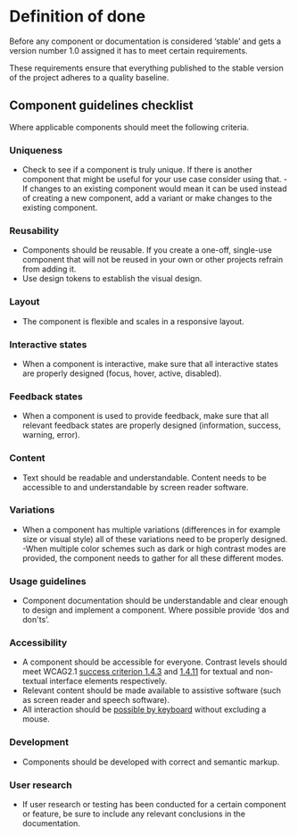 # Definition of done

Before any component or documentation is considered ‘stable’ and gets a version number 1.0 assigned it has to meet certain requirements.

These requirements ensure that everything published to the stable version of the project adheres to a quality baseline.

## Component guidelines checklist

Where applicable components should meet the following criteria.

### Uniqueness

- Check to see if a component is truly unique. If there is another component that might be useful for your use case consider using that. - If changes to an existing component would mean it can be used instead of creating a new component, add a variant or make changes to the existing component.

### Reusability

- Components should be reusable. If you create a one-off, single-use component that will not be reused in your own or other projects refrain from adding it.
- Use design tokens to establish the visual design.

### Layout

- The component is flexible and scales in a responsive layout.

### Interactive states

- When a component is interactive, make sure that all interactive states are properly designed (focus, hover, active, disabled).

### Feedback states

- When a component is used to provide feedback, make sure that all relevant feedback states are properly designed (information, success, warning, error).

### Content

- Text should be readable and understandable. Content needs to be accessible to and understandable by screen reader software.

### Variations

- When a component has multiple variations (differences in for example size or visual style) all of these variations need to be properly designed.
 -When multiple color schemes such as dark or high contrast modes are provided, the component needs to gather for all these different modes.

### Usage guidelines

- Component documentation should be understandable and clear enough to design and implement a component. Where possible provide ‘dos and don'ts’.

### Accessibility

- A component should be accessible for everyone. Contrast levels should meet WCAG2.1 [success criterion 1.4.3](https://www.w3.org/WAI/WCAG21/Understanding/contrast-minimum) and [1.4.11](https://www.w3.org/WAI/WCAG21/Understanding/non-text-contrast) for textual and non-textual interface elements respectively.
- Relevant content should be made available to assistive software (such as screen reader and speech software).
- All interaction should be [possible by keyboard](https://www.w3.org/WAI/WCAG21/Understanding/keyboard-accessible) without excluding a mouse.

### Development

- Components should be developed with correct and semantic markup.

### User research

- If user research or testing has been conducted for a certain component or feature, be sure to include any relevant conclusions in the documentation.

